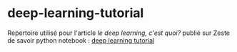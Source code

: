 # deep-learning-tutorial

Repertoire utilisé pour l'article *le deep learning, c'est quoi?* publié sur Zeste de savoir
python notebook : [deep learning tutorial](https://github.com/Orpheo298/deep-learning-tutorial/blob/master/deep_learning_tutorial.ipynb)
